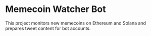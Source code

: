 # Memecoin Watcher Bot

This project monitors new memecoins on Ethereum and Solana and prepares tweet content for bot accounts.
